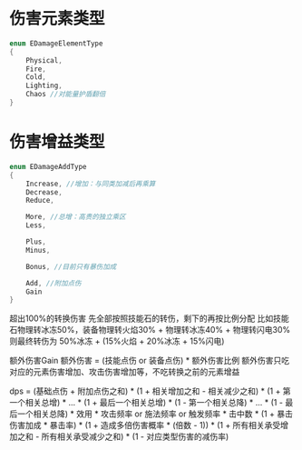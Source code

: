 
# 伤害元素类型

```cpp
enum EDamageElementType
{
    Physical,
    Fire,
    Cold,
    Lighting,
    Chaos //对能量护盾翻倍
}
```

# 伤害增益类型

```cpp
enum EDamageAddType
{
    Increase, //增加：与同类加减后再乘算
    Decrease,
    Reduce,

    More, //总增：高贵的独立乘区
    Less,

    Plus,
    Minus,

    Bonus, //目前只有暴伤加成

    Add, //附加点伤
    Gain
}
```

超出100%的转换伤害
	先全部按照技能石的转伤，剩下的再按比例分配
	比如技能石物理转冰冻50%，装备物理转火焰30% + 物理转冰冻40% + 物理转闪电30%
	则最终转伤为 50%冰冻 + (15%火焰 + 20%冰冻 + 15%闪电)

额外伤害Gain
	额外伤害 = (技能点伤 or 装备点伤) * 额外伤害比例
	额外伤害只吃对应的元素伤害增加、攻击伤害增加等，不吃转换之前的元素增益

dps = 
    (基础点伤 + 附加点伤之和) *
    (1 + 相关增加之和 - 相关减少之和) *
    (1 + 第一个相关总增) * 
    ... *
    (1 + 最后一个相关总增) *
    (1 - 第一个相关总降) *
    ... *
    (1 - 最后一个相关总降) *
    效用 * 
    攻击频率 or 施法频率 or 触发频率 *
    击中数 *
    (1 + 暴击伤害加成 * 暴击率) *
    (1 + 造成多倍伤害概率 * (倍数 - 1)) *
    (1 + 所有相关承受增加之和 - 所有相关承受减少之和) *
    (1 - 对应类型伤害的减伤率)
